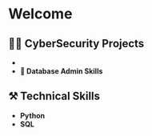 <h1>Welcome</h1>

<h2>👨‍💻 CyberSecurity Projects</h2>

- <b> </b>
- <b> 📝 Database Admin Skills</b>

<h2>⚒️ Technical Skills</h2>

- <b>Python</b>
- <b>SQL</b>
